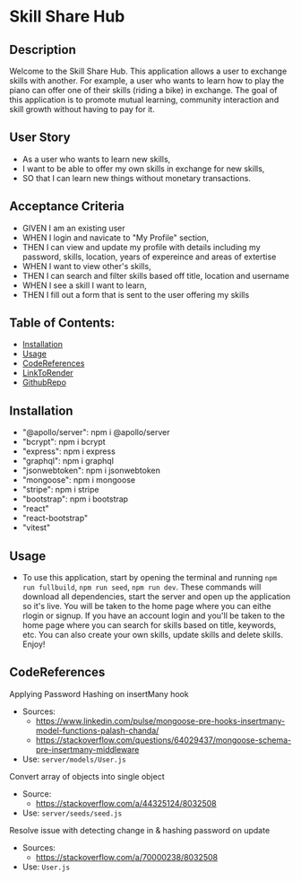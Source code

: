 # Skill Share Hub

## Description 
Welcome to the Skill Share Hub. This application allows a user to exchange skills with another. For example, a user who wants to learn how to play the piano can offer one of their skills (riding a bike) in exchange. The goal of this application is to promote mutual learning, community interaction and skill growth without having to pay for it. 

## User Story
- As a user who wants to learn new skills,
- I want to be able to offer my own skills in exchange for new skills,
- SO that I can learn new things without monetary transactions. 

## Acceptance Criteria
- GIVEN I am an existing user
- WHEN I login and navicate to "My Profile" section,
- THEN I can view and update my profile with details including my password, skills, location, years of expereince and areas of extertise
- WHEN I want to view other's skills,
- THEN I can search and filter skills based off title, location and username
- WHEN I see a skill I want to learn,
- THEN I fill out a form that is sent to the user offering my skills

## Table of Contents:
- [Installation](#installation)
- [Usage](#usage)
- [CodeReferences](#codereferences)
- [LinkToRender](#linktorender)
- [GithubRepo](#githubRepo)

## Installation
- "@apollo/server": npm i @apollo/server
- "bcrypt": npm i bcrypt
- "express": npm i express
- "graphql": npm i graphql
- "jsonwebtoken": npm i jsonwebtoken
- "mongoose": npm i mongoose
- "stripe": npm i stripe
- "bootstrap": npm i bootstrap
- "react"
- "react-bootstrap"
- "vitest"
## Usage
- To use this application, start by opening the terminal and running `npm run fullbuild`, `npm run seed`, `npm run dev`. These commands will download all dependencies, start the server and open up the application so it's live. You will be taken to the home page where you can eithe rlogin or signup. If you have an account login and you'll be taken to the home page where you can search for skills based on title, keywords, etc. You can also create your own skills, update skills and delete skills. Enjoy!

## CodeReferences

Applying Password Hashing on insertMany hook

- Sources:
  - https://www.linkedin.com/pulse/mongoose-pre-hooks-insertmany-model-functions-palash-chanda/
  - https://stackoverflow.com/questions/64029437/mongoose-schema-pre-insertmany-middleware
- Use: `server/models/User.js`

Convert array of objects into single object

- Source:
  - https://stackoverflow.com/a/44325124/8032508
- Use: `server/seeds/seed.js`

Resolve issue with detecting change in & hashing password on update
- Sources: 
  - https://stackoverflow.com/a/70000238/8032508
- Use: `User.js`